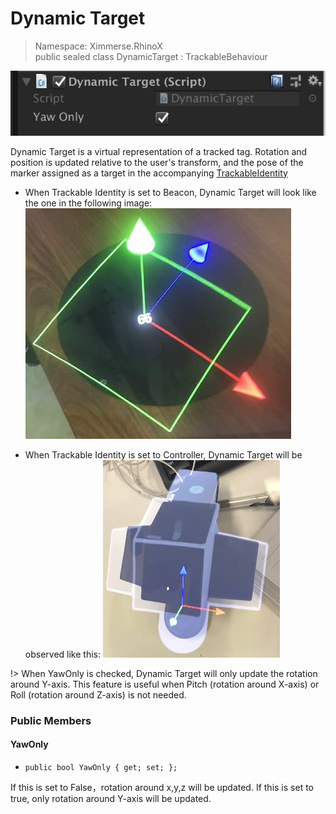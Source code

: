 # Dynamic Target

> Namespace: Ximmerse.RhinoX      
> public sealed class DynamicTarget : TrackableBehaviour

![Logo](https://raw.githubusercontent.com/yinyuanqings/AIOSDK/gh-pages/img/Inspector/DynamicTarget.png ':size=350X300')

Dynamic Target is a virtual representation of a tracked tag. Rotation and position is updated relative to the user's transform, and the
pose of the marker assigned as a target in the accompanying [TrackableIdentity](en/ScriptingReference/TrackableIdentity) 

- When Trackable Identity is set to Beacon, Dynamic Target will look like the one in the following image:
![Logo](https://raw.githubusercontent.com/yinyuanqings/AIOSDK/gh-pages/img/photo/Beacon-Axis.jpg ':size=400X350')

- When Trackable Identity is set to Controller, Dynamic Target will be observed like this:
![Logo](https://raw.githubusercontent.com/yinyuanqings/AIOSDK/gh-pages/img/photo/Controller-Axis.jpg ':size=400X350')

!> When YawOnly is checked, Dynamic Target will only update the rotation around Y-axis. This feature is useful when Pitch (rotation around X-axis) or Roll (rotation around Z-axis) is not needed.

### Public Members

#### YawOnly
- `public bool YawOnly { get; set; };`

If this is set to False，rotation around x,y,z will be updated. If this is set to true, only rotation around Y-axis will be updated.
